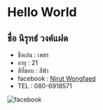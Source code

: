 # Hello World
## ชื่อ นิรุทธ์  วงค์แฝด
* ชือเล่น : เพชร
* อายุ : 21
* สีที่ชอบ : สีฟ้า
* facebook : [Nirut Wongfaed](https://www.facebook.com/Phet.H4ck)
* TEL : 080-6918571

![facebook ](https://scontent.fbkk10-1.fna.fbcdn.net/v/t1.0-9/p960x960/37023404_1698091633622325_6975766460597534720_o.jpg?_nc_cat=107&_nc_ohc=zTQYKmAvDo0AQk0g4dOCUsrk4uvj9Ag3m2VKrzBN4oAKFaXcTG-fE6NyA&_nc_ht=scontent.fbkk10-1.fna&oh=c7bbb2c219309298da42fe7238c0aa0b&oe=5E3E7556)

